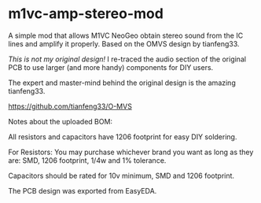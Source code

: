 # m1vc-amp-stereo-mod
A simple mod that allows M1VC NeoGeo obtain stereo sound from the IC lines and amplify it properly. Based on the OMVS design by tianfeng33.

*This is not my original design!* I re-traced the audio section of the original PCB to use larger (and more handy) components for DIY users.

The expert and master-mind behind the original design is the amazing tianfeng33.

https://github.com/tianfeng33/O-MVS


Notes about the uploaded BOM:

All resistors and capacitors have 1206 footprint for easy DIY soldering.

For Resistors: You may purchase whichever brand you want as long as they are: SMD, 1206 footprint, 1/4w and 1% tolerance.

Capacitors should be rated for 10v minimum, SMD and 1206 footprint.


The PCB design was exported from EasyEDA.
